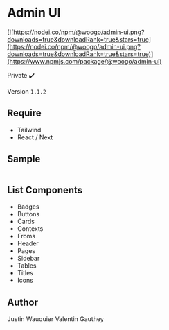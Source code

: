 # Admin UI
[![https://nodei.co/npm/@woogo/admin-ui.png?downloads=true&downloadRank=true&stars=true](https://nodei.co/npm/@woogo/admin-ui.png?downloads=true&downloadRank=true&stars=true)](https://www.npmjs.com/package/@woogo/admin-ui)


Private ✔️

Version ```1.1.2```

## Require
 - Tailwind
 - React / Next

## Sample

```typescript

```

## List Components
- Badges
- Buttons
- Cards
- Contexts
- Froms
- Header
- Pages
- Sidebar
- Tables
- Titles
- Icons

## Author
Justin Wauquier
Valentin Gauthey